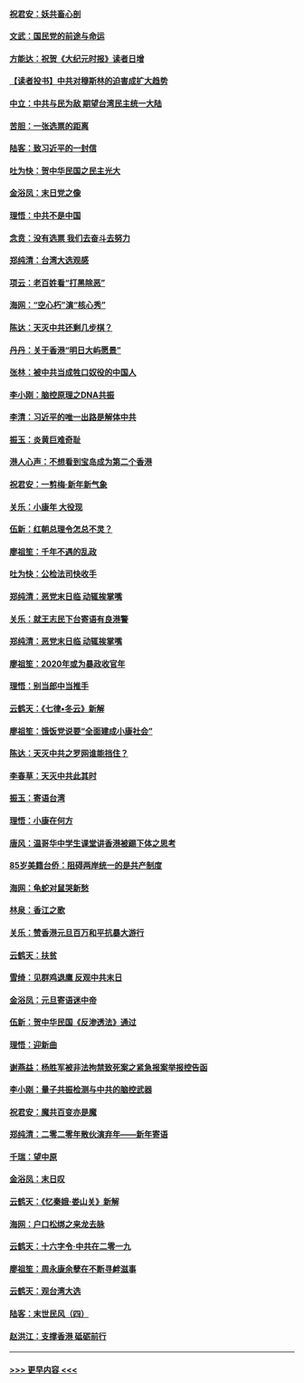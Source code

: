#### [祝君安：妖共畜心剖](../pages/nsc993/n11794273.md?t=01160444) 
#### [文武：国民党的前途与命运](../pages/nsc993/n11794198.md?t=01160444) 
#### [方能达：祝贺《大纪元时报》读者日增](../pages/nsc993/n11793807.md?t=01160444) 
#### [【读者投书】中共对穆斯林的迫害成扩大趋势](../pages/nsc993/n11791371.md?t=01160444) 
#### [中立：中共与民为敌 期望台湾民主统一大陆](../pages/nsc993/n11790392.md?t=01160444) 
#### [苦胆：一张选票的距离](../pages/nsc993/n11788914.md?t=01160444) 
#### [陆客：致习近平的一封信](../pages/nsc993/n11788867.md?t=01160444) 
#### [吐为快：贺中华民国之民主光大](../pages/nsc993/n11788618.md?t=01160444) 
#### [金浴凤：末日党之像](../pages/nsc993/n11787475.md?t=01160444) 
#### [理悟：中共不是中国](../pages/nsc993/n11787463.md?t=01160444) 
#### [念贲：没有选票  我们去奋斗去努力](../pages/nsc993/n11787398.md?t=01160444) 
#### [郑纯清：台湾大选观感](../pages/nsc993/n11786210.md?t=01160444) 
#### [项云：老百姓看“打黑除恶”](../pages/nsc993/n11785398.md?t=01160444) 
#### [海网：“空心朽”演“核心秀”](../pages/nsc993/n11783874.md?t=01160444) 
#### [陈达：天灭中共还剩几步棋？](../pages/nsc993/n11783719.md?t=01160444) 
#### [丹丹：关于香港“明日大屿愿景”](../pages/nsc993/n11783273.md?t=01160444) 
#### [张林：被中共当成牲口奴役的中国人](../pages/nsc993/n11782397.md?t=01160444) 
#### [李小刚：脑控原理之DNA共振](../pages/nsc993/n11780962.md?t=01160444) 
#### [李清：习近平的唯一出路是解体中共](../pages/nsc993/n11780866.md?t=01160444) 
#### [振玉：炎黄巨难奇耻](../pages/nsc993/n11779632.md?t=01160444) 
#### [港人心声：不想看到宝岛成为第二个香港](../pages/nsc993/n11778817.md?t=01160444) 
#### [祝君安：一剪梅‧新年新气象](../pages/nsc993/n11776340.md?t=01160444) 
#### [关乐：小康年 大役现](../pages/nsc993/n11774213.md?t=01160444) 
#### [伍新：红朝总理令怎总不灵？](../pages/nsc993/n11770813.md?t=01160444) 
#### [廖祖笙：千年不遇的乱政](../pages/nsc993/n11770373.md?t=01160444) 
#### [吐为快：公检法司快收手](../pages/nsc993/n11770359.md?t=01160444) 
#### [郑纯清：恶党末日临 动辄挨掌嘴](../pages/nsc993/n11769912.md?t=01160444) 
#### [关乐：就王志民下台寄语有良港警](../pages/nsc993/n11769903.md?t=01160444) 
#### [郑纯清：恶党末日临 动辄挨掌嘴](../pages/nsc993/n11769356.md?t=01160444) 
#### [廖祖笙：2020年或为暴政收官年](../pages/nsc993/n11768216.md?t=01160444) 
#### [理悟：别当郎中当推手](../pages/nsc993/n11768243.md?t=01160444) 
#### [云鹤天：《七律▪冬云》新解](../pages/nsc993/n11768204.md?t=01160444) 
#### [廖祖笙：饿饭党说要“全面建成小康社会”](../pages/nsc993/n11767482.md?t=01160444) 
#### [陈达：天灭中共之罗网谁能挡住？](../pages/nsc993/n11767465.md?t=01160444) 
#### [李春草：天灭中共此其时](../pages/nsc993/n11767452.md?t=01160444) 
#### [振玉：寄语台湾](../pages/nsc993/n11767432.md?t=01160444) 
#### [理悟：小康在何方](../pages/nsc993/n11767394.md?t=01160444) 
#### [唐风：温哥华中学生课堂讲香港被踢下体之思考](../pages/nsc993/n11766848.md?t=01160444) 
#### [85岁美籍台侨：阻碍两岸统一的是共产制度](../pages/nsc993/n11765043.md?t=01160444) 
#### [海网：龟蛇对鼠哭新愁](../pages/nsc993/n11764895.md?t=01160444) 
#### [林泉：香江之歌](../pages/nsc993/n11764415.md?t=01160444) 
#### [关乐：赞香港元旦百万和平抗暴大游行](../pages/nsc993/n11764382.md?t=01160444) 
#### [云鹤天：扶贫](../pages/nsc993/n11764245.md?t=01160444) 
#### [雪绮：见群鸡退鹰  反观中共末日](../pages/nsc993/n11762112.md?t=01160444) 
#### [金浴凤：元旦寄语迷中帝](../pages/nsc993/n11761788.md?t=01160444) 
#### [伍新：贺中华民国《反渗透法》通过](../pages/nsc993/n11761994.md?t=01160444) 
#### [理悟：迎新曲](../pages/nsc993/n11761152.md?t=01160444) 
#### [谢燕益：杨胜军被非法拘禁致死案之紧急报案举报控告函](../pages/nsc993/n11756134.md?t=01160444) 
#### [李小刚：量子共振检测与中共的脑控武器](../pages/nsc993/n11754518.md?t=01160444) 
#### [祝君安：魔共百变亦是魔](../pages/nsc993/n11754469.md?t=01160444) 
#### [郑纯清：二零二零年散伙演弃年——新年寄语](../pages/nsc993/n11754195.md?t=01160444) 
#### [千瑞：望中原](../pages/nsc993/n11754159.md?t=01160444) 
#### [金浴凤：末日叹](../pages/nsc993/n11752359.md?t=01160444) 
#### [云鹤天：《忆秦娥‧娄山关》新解](../pages/nsc993/n11752348.md?t=01160444) 
#### [海网：户口松绑之来龙去脉](../pages/nsc993/n11752328.md?t=01160444) 
#### [云鹤天：十六字令‧中共在二零一九](../pages/nsc993/n11752305.md?t=01160444) 
#### [廖祖笙：周永康余孽在不断寻衅滋事](../pages/nsc993/n11751013.md?t=01160444) 
#### [云鹤天：观台湾大选](../pages/nsc993/n11751007.md?t=01160444) 
#### [陆客：末世民风（四）](../pages/nsc993/n11749203.md?t=01160444) 
#### [赵洪江：支撑香港 砥砺前行](../pages/nsc993/n11748482.md?t=01160444) 

----
#### [ >>> 更早内容 <<< ](../indexes/nsc993-earlier.md)
